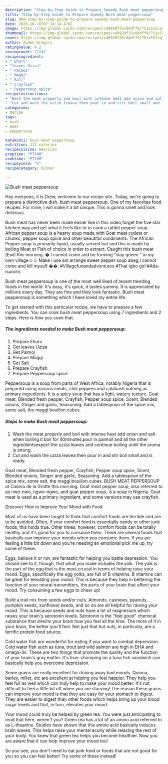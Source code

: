 ```yaml
---
description: "Step-by-Step Guide to Prepare Speedy Bush meat peppersoup"
title: "Step-by-Step Guide to Prepare Speedy Bush meat peppersoup"
slug: 860-step-by-step-guide-to-prepare-speedy-bush-meat-peppersoup
date: 2020-10-18T07:14:14.478Z
image: https://img-global.cpcdn.com/recipes/c48920f35c84dff9/751x532cq70/bush-meat-peppersoup-recipe-main-photo.jpg
thumbnail: https://img-global.cpcdn.com/recipes/c48920f35c84dff9/751x532cq70/bush-meat-peppersoup-recipe-main-photo.jpg
cover: https://img-global.cpcdn.com/recipes/c48920f35c84dff9/751x532cq70/bush-meat-peppersoup-recipe-main-photo.jpg
author: Aiden Gregory
ratingvalue: 4.2
reviewcount: 12241
recipeingredient:
- " Ehuru"
- "leaves Uziza"
- " Palmoi"
- " Maggi"
- " Salt"
- " Crayfish"
- " Peppersoup spice"
recipeinstructions:
- "Wash the meat properly and boil with intense heat add onion and salt when boiling it boil for 40minutes.pour in palmoil and all the other ingredientsexpect the uziza leaves and continue boiling untill the aroma is strong."
- "Cut and wash the uziza leavea then pour in and stir boil small and is ready."
categories:
- Recipe
tags:
- bush
- meat
- peppersoup

katakunci: bush meat peppersoup 
nutrition: 217 calories
recipecuisine: American
preptime: "PT34M"
cooktime: "PT33M"
recipeyield: "3"
recipecategory: Dinner

---
```



![Bush meat peppersoup](https://img-global.cpcdn.com/recipes/c48920f35c84dff9/751x532cq70/bush-meat-peppersoup-recipe-main-photo.jpg)

Hey everyone, it is Drew, welcome to our recipe site. Today, we're going to prepare a distinctive dish, bush meat peppersoup. One of my favorites food recipes. For mine, I will make it a bit unique. This is gonna smell and look delicious.

Bush meat has never been made easier like in this video,forget the five star kitchen way and get what it feels like to to cook a rabbit pepper soup. African pepper soup is a hearty soup made with Goat meat cutlets or chunks, pepper soup spice and other beautiful condiments. The African Pepper soup is primarily liquid, usually served hot and this is made by boiling Meat or Fish of choice in order to extract. Caught this bush meat (Ewi) this morning. � I cannot come and be forming &#34;slay queen &#34; in my own village☺☺ Make i use am arrange sweet pepper soup abeg,I cannot come and kill myself ��. #Villagefunandadventures #That igbo girl #Ada-isuochi.

Bush meat peppersoup is one of the most well liked of recent trending foods in the world. It's easy, it's quick, it tastes yummy. It is appreciated by millions every day. They are fine and they look fantastic. Bush meat peppersoup is something which I have loved my entire life.


To get started with this particular recipe, we have to prepare a few ingredients. You can cook bush meat peppersoup using 7 ingredients and 2 steps. Here is how you cook that.

<!--inarticleads1-->

##### The ingredients needed to make Bush meat peppersoup:

1. Prepare  Ehuru
1. Get leaves Uziza
1. Get  Palmoi
1. Prepare  Maggi
1. Get  Salt
1. Prepare  Crayfish
1. Prepare  Peppersoup spice


Peppersoup is a soup from parts of West Africa, notably Nigeria that is prepared using various meats, chili peppers and calabash nutmeg as primary ingredients. It is a spicy soup that has a light, watery texture. Goat meat, Blended fresh pepper, Crayfish, Pepper soup spice, Scent, Blended onions, Ginger and garlic, Seasoning. Add a tablespoon of the spice mix, some salt, the maggi bouillon cubes. 

<!--inarticleads2-->

##### Steps to make Bush meat peppersoup:

1. Wash the meat properly and boil with intense heat add onion and salt when boiling it boil for 40minutes.pour in palmoil and all the other ingredientsexpect the uziza leaves and continue boiling untill the aroma is strong.
1. Cut and wash the uziza leavea then pour in and stir boil small and is ready.


Goat meat, Blended fresh pepper, Crayfish, Pepper soup spice, Scent, Blended onions, Ginger and garlic, Seasoning. Add a tablespoon of the spice mix, some salt, the maggi bouillon cubes. BUSH MEAT PEPPERSOUP at Casera de la Grotte this morning. Goat meat pepper soup, also referred to as nwo-nwo, ngwo-ngwo, and goat pepper soup, is a soup in Nigeria. Goat meat is used as a primary ingredient, and some versions may use crayfish. 

Discover How to Improve Your Mood with Food


Most of us have been taught to think that comfort foods are terrible and are to be avoided. Often, if your comfort food is essentially candy or other junk foods, this holds true. Other times, however, comfort foods can be totally healthy and it's good for you to consume them. There are several foods that basically can improve your moods when you consume them. If you are feeling a little bit down and you're needing an emotional pick me up, try some of these.

Eggs, believe it or not, are fantastic for helping you battle depression. You should see to it, though, that what you make includes the yolk. The yolk is the part of the egg that is the most crucial in terms of helping raise your mood. Eggs, specifically the egg yolks, are full of B vitamins. B vitamins can be great for elevating your mood. This is because they help in bettering the function of your neural transmitters, the parts of your brain that affect your mood. Try consuming a few eggs to cheer up!

Build a trail mix from seeds and/or nuts. Almonds, cashews, peanuts, pumpkin seeds, sunflower seeds, and so on are all helpful for raising your mood. This is because seeds and nuts have a lot of magnesium which raises your brain's serotonin levels. Serotonin is the "feel good" chemical substance that directs your brain how you feel all the time. The more of it in your brain, the better you'll feel. Not just that but nuts, in particular, are a terrific protein food source.

Cold water fish are wonderful for eating if you want to combat depression. Cold water fish such as tuna, trout and wild salmon are high in DHA and omega-3s. These are two things that promote the quality and the function of your brain's gray matter. It's true: chomping on a tuna fish sandwich can basically help you overcome depression. 

Some grains are really excellent for driving away bad moods. Quinoa, barley, millet, etc are excellent at helping you feel happier. They help you feel full as well which can truly help to make your mood better. It's not difficult to feel a little bit off when you are starving! The reason these grains can improve your mood is that they are easy for your stomach to digest. They are easier to digest than other foods which helps bring up your blood sugar levels and that, in turn, elevates your mood.

Your mood could truly be helped by green tea. You were just anticipating to read that here, weren't you? Green tea has a lot of an amino acid referred to as L-theanine. Studies have shown that this amino acid basically induces brain waves. This helps raise your mental acuity while relaxing the rest of your body. You knew that green tea helps you become healthier. Now you are aware that it can help improve your mood too!

So you see, you don't need to eat junk food or foods that are not good for you so you can feel better! Try some of these instead!

